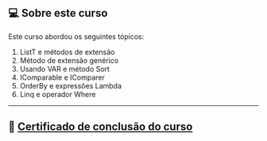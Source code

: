 ## 💻 Sobre este curso

Este curso abordou os seguintes tópicos:

1. ListT e métodos de extensão
2. Método de extensão genérico
3. Usando VAR e método Sort
4. IComparable e IComparer
5. OrderBy e expressões Lambda
6. Linq e operador Where

------

## 📰 <a href="https://unibb.alura.com.br/certificate/fbe04de4-76c5-4b15-a1d2-82d3c3e78176">Certificado de conclusão do curso</a>


